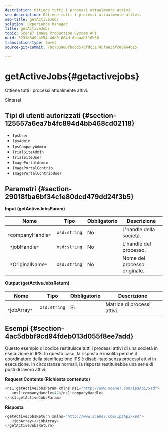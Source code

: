 ```yaml
---
description: Ottiene tutti i processi attualmente attivi.
seo-description: Ottiene tutti i processi attualmente attivi.
seo-title: getActiveJobs
solution: Experience Manager
title: getActiveJobs
topic: Scene7 Image Production System API
uuid: 3231d349-b254-4dd0-804d-8beaab116b56
translation-type: tm+mt
source-git-commit: 7bc7b3a86fbcdc57cfdc31745fae3afc06e44b15

---
```



# getActiveJobs{#getactivejobs}

Ottiene tutti i processi attualmente attivi.

Sintassi

## Tipi di utenti autorizzati {#section-125557a6ea7b4fc894d4bb468cd02118}

* `IpsUser`
* `IpsAdmin`
* `IpsCompanyAdmin`
* `TrialSiteAdmin`
* `TrialSiteUser`
* `ImagePortalAdmin`
* `ImagePortalContrib`
* `ImagePortalContribUser`

## Parametri {#section-29018fba6bf34c1e80dcd479dd24f3b5}

**Input (getActiveJobsParam)**

| Nome | Tipo | Obbligatorio | Descrizione |
|---|---|---|---|
| ` *`companyHandle`*` | `xsd:string` | No | L&#39;handle della società. |
| ` *`jobHandle`*` | `xsd:string` | No | L’handle del processo. |
| ` *`OriginalName`*` | `xsd:string` | No | Nome del processo originale. |

**Output (getActiveJobsReturn)**

| Nome | Tipo | Obbligatorio | Descrizione |
|---|---|---|---|
| ` *`jobArray`*` | `xsd:string` | Sì | Matrice di processi attivi. |

## Esempi {#section-4ac5dbbf9cd94fdeb013d055f8ee7add}

Questo esempio di codice restituisce tutti i processi attivi di una società in esecuzione in IPS. In questo caso, la risposta è insolita perché il coordinatore della pianificazione IPS è disabilitato senza processi attivi in esecuzione. In circostanze normali, la risposta restituirebbe una serie di posti di lavoro attivi.

**Request Contents (Richiesta contenuto)**

```java
<ns1:getActiveJobsParam xmlns:ns1="http://www.scene7.com/IpsApi/xsd">
   <ns1:companyHandle>47</ns1:companyHandle>
</ns1:getActiveJobsParam>
```

**Risposta**

```java
<getActiveJobsReturn xmlns="http://www.scene7.com/IpsApi/xsd">
   <jobArray></jobArray>
</getActiveJobsReturn>
```

